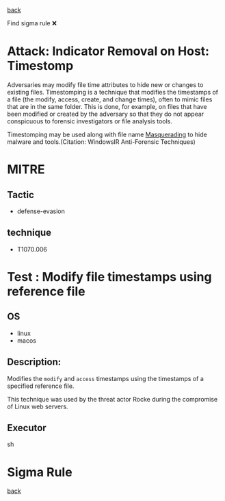 
[back](../index.md)

Find sigma rule :x: 

# Attack: Indicator Removal on Host: Timestomp 

Adversaries may modify file time attributes to hide new or changes to existing files. Timestomping is a technique that modifies the timestamps of a file (the modify, access, create, and change times), often to mimic files that are in the same folder. This is done, for example, on files that have been modified or created by the adversary so that they do not appear conspicuous to forensic investigators or file analysis tools.

Timestomping may be used along with file name [Masquerading](https://attack.mitre.org/techniques/T1036) to hide malware and tools.(Citation: WindowsIR Anti-Forensic Techniques)

# MITRE
## Tactic
  - defense-evasion


## technique
  - T1070.006


# Test : Modify file timestamps using reference file
## OS
  - linux
  - macos


## Description:
Modifies the `modify` and `access` timestamps using the timestamps of a specified reference file.

This technique was used by the threat actor Rocke during the compromise of Linux web servers.


## Executor
sh

# Sigma Rule


[back](../index.md)
